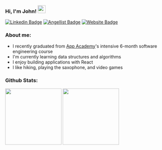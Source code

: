 ### Hi, I'm John! <img src="https://media.giphy.com/media/hvRJCLFzcasrR4ia7z/giphy.gif" width="25px">

[![Linkedin Badge](https://img.shields.io/badge/-LinkedIn-0e76a8?style=flat-square&logo=Linkedin&logoColor=white)](https://www.linkedin.com/in/john-michihara-305316167/)
[![Angellist Badge](https://img.shields.io/badge/-AngelList-0e76a8?style=flat-square&logo=Angellist&logoColor=white)](https://angel.co/u/john-michihara/)
[![Website Badge](https://img.shields.io/badge/Portfolio-0e76a8?style=flat-square&logo=google-chrome&logoColor=white)](https://john-michihara.github.io/)


### About me:
- I recently graduated from [App Academy](https://www.appacademy.io/)'s intensive 6-month software engineering course
- I'm currently learning data structures and algorithms
- I enjoy building applications with React
- I like hiking, playing the saxophone, and video games

### Github Stats:
<p>
  <img height="180em" src="https://github-readme-stats.vercel.app/api?username=john-michihara&show_icons=true&hide_border=true&&count_private=true&include_all_commits=true" />
  <img height="180em" src="https://github-readme-stats.vercel.app/api/top-langs/?username=john-michihara&exclude_repo=KNN-Image-Classification&show_icons=true&hide_border=true&layout=compact&langs_count=8"/>
</p>


